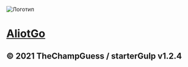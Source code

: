 ![Логотип](https://alimkhalilev.github.io/starterGulp/starterGulp/img/logo.webp)
# [AliotGo](https://alimkhalilev.github.io/AliotGo/AliotGo/)

## © 2021 TheChampGuess / starterGulp v1.2.4